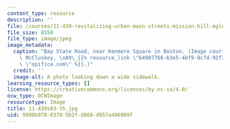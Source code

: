 ```yaml
---
content_type: resource
description: ''
file: /courses/11-439-revitalizing-urban-main-streets-mission-hill-egleston-square-boston-spring-2003/9998b97803785b2fd868d957a496909f_11-439s03-th.jpg
file_size: 8550
file_type: image/jpeg
image_metadata:
  caption: "Bay State Road, near Kenmore Square in Boston. (Image courtesy of Keith\
    \ McCluskey, \xA9\_{{% resource_link \"64907766-b3e5-4bf9-8c7d-92f2a4757f50\"\
    \ \"opifice.com\" %}}.)"
  credit: ''
  image-alt: A photo looking down a wide sidewalk.
learning_resource_types: []
license: https://creativecommons.org/licenses/by-nc-sa/4.0/
ocw_type: OCWImage
resourcetype: Image
title: 11-439s03-th.jpg
uid: 9998b978-0378-5b2f-d868-d957a496909f
---
```

